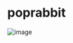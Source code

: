 # poprabbit
![image](https://github.com/user-attachments/assets/87e0beef-e365-461e-8018-74bdaed9d3b7)
